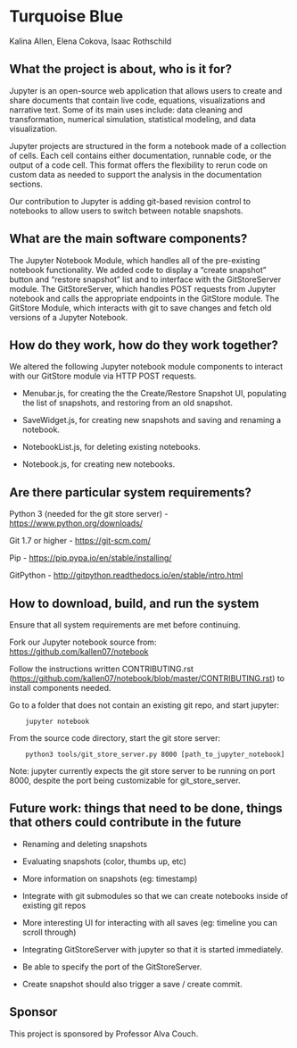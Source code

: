 Turquoise Blue
===============
Kalina Allen, Elena Cokova, Isaac Rothschild

What the project is about, who is it for?
-----------------------------------------
Jupyter is an open-source web application that allows users to create and share documents that contain live code, equations, visualizations and narrative text. Some of its main uses include: data cleaning and transformation, numerical simulation, statistical modeling, and data visualization. 

Jupyter projects are structured in the form a notebook made of a collection of cells. Each cell contains either documentation, runnable code, or the output of a code cell. This format offers the flexibility to rerun code on custom data as needed to support the analysis in the documentation sections. 

Our contribution to Jupyter is adding git-based revision control to notebooks to allow users to switch between notable snapshots.

What are the main software components?
--------------------------------------
The Jupyter Notebook Module, which handles all of the pre-existing notebook functionality. We added code to display a “create snapshot” button and “restore snapshot” list and to interface with the GitStoreServer module. 
The GitStoreServer, which handles POST requests from Jupyter notebook and calls the appropriate endpoints in the GitStore module.
The GitStore Module, which interacts with git to save changes and fetch old versions of a Jupyter Notebook. 

How do they work, how do they work together?
--------------------------------------------
We altered the following Jupyter notebook module components to interact with our GitStore module via HTTP POST requests.

- Menubar.js, for creating the the Create/Restore Snapshot UI, populating the list of snapshots, and restoring from an old snapshot.

- SaveWidget.js, for creating new snapshots and saving and renaming a notebook.

- NotebookList.js, for deleting existing notebooks.

- Notebook.js, for creating new notebooks.

Are there particular system requirements?
-----------------------------------------

Python 3  (needed for the git store server) - https://www.python.org/downloads/ 
    
Git 1.7 or higher - https://git-scm.com/ 

Pip - https://pip.pypa.io/en/stable/installing/ 

GitPython  - http://gitpython.readthedocs.io/en/stable/intro.html 

How to download, build, and run the system
------------------------------------------

Ensure that all system requirements are met before continuing. 

Fork our Jupyter notebook source from: https://github.com/kallen07/notebook 
        
Follow the instructions written CONTRIBUTING.rst (https://github.com/kallen07/notebook/blob/master/CONTRIBUTING.rst) to install components needed.
    
Go to a folder that does not contain an existing git repo, and start jupyter:
    
        jupyter notebook
        
From the source code directory, start the git store server:
    
        python3 tools/git_store_server.py 8000 [path_to_jupyter_notebook]
        
 Note: jupyter currently expects the git store server to be running on port 8000, despite the port being customizable for git_store_server.

Future work: things that need to be done, things that others could contribute in the future
--------------------------------------------------------------------------------------------
- Renaming and deleting snapshots

- Evaluating snapshots (color, thumbs up, etc)

- More information on snapshots (eg: timestamp)

- Integrate with git submodules so that we can create notebooks inside of existing git repos

- More interesting UI for interacting with all saves (eg: timeline you can scroll through)

- Integrating GitStoreServer with jupyter so that it is started immediately.

- Be able to specify the port of the GitStoreServer.

- Create snapshot should also trigger a save / create commit.


Sponsor
-------
This project is sponsored by Professor Alva Couch.


